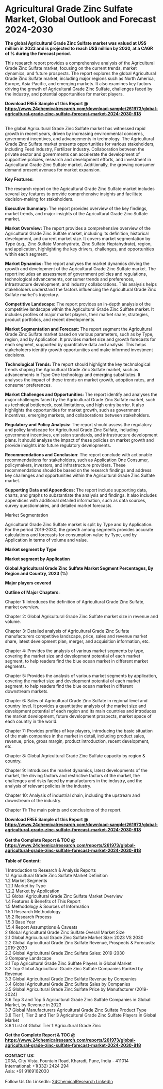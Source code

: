 <h1>Agricultural Grade Zinc Sulfate Market, Global Outlook and Forecast 2024-2030</h1><p><strong>The global Agricultural Grade Zinc Sulfate market was valued at US$ million in 2023 and is projected to reach US$ million by 2030, at a CAGR of % during the forecast period.</strong></p><p>
</p><p>This research report provides a comprehensive analysis of the Agricultural Grade Zinc Sulfate market, focusing on the current trends, market dynamics, and future prospects. The report explores the global Agricultural Grade Zinc Sulfate market, including major regions such as North America, Europe, Asia-Pacific, and emerging markets. It also examines key factors driving the growth of Agricultural Grade Zinc Sulfate, challenges faced by the industry, and potential opportunities for market players.</p><div><b>Download FREE Sample of this Report @ 
            <a href="https://www.24chemicalresearch.com/download-sample/261973/global-agricultural-grade-zinc-sulfate-forecast-market-2024-2030-818">
            https://www.24chemicalresearch.com/download-sample/261973/global-agricultural-grade-zinc-sulfate-forecast-market-2024-2030-818</a></b></div><br><p>
The global Agricultural Grade Zinc Sulfate market has witnessed rapid growth in recent years, driven by increasing environmental concerns, government incentives, and advancements in technology. The Agricultural Grade Zinc Sulfate market presents opportunities for various stakeholders, including Feed Industry, Fertilizer Industry. Collaboration between the private sector and governments can accelerate the development of supportive policies, research and development efforts, and investment in Agricultural Grade Zinc Sulfate market. Additionally, the growing consumer demand present avenues for market expansion.</p><p>
<strong>Key Features:</strong></p><p>
The research report on the Agricultural Grade Zinc Sulfate market includes several key features to provide comprehensive insights and facilitate decision-making for stakeholders.</p><p>
<strong>Executive Summary: </strong>The report provides overview of the key findings, market trends, and major insights of the Agricultural Grade Zinc Sulfate market.</p><p>
<strong>Market Overview:</strong> The report provides a comprehensive overview of the Agricultural Grade Zinc Sulfate market, including its definition, historical development, and current market size. It covers market segmentation by Type (e.g., Zinc Sulfate Monohydrate, Zinc Sulfate Heptahydrate), region, and application, highlighting the key drivers, challenges, and opportunities within each segment.</p><p>
<strong>Market Dynamics: </strong>The report analyses the market dynamics driving the growth and development of the Agricultural Grade Zinc Sulfate market. The report includes an assessment of government policies and regulations, technological advancements, consumer trends and preferences, infrastructure development, and industry collaborations. This analysis helps stakeholders understand the factors influencing the Agricultural Grade Zinc Sulfate market's trajectory.</p><p>
<strong>Competitive Landscape: </strong>The report provides an in-depth analysis of the competitive landscape within the Agricultural Grade Zinc Sulfate market. It includes profiles of major market players, their market share, strategies, product portfolios, and recent developments.</p><p>
<strong>Market Segmentation and Forecast:</strong> The report segment the Agricultural Grade Zinc Sulfate market based on various parameters, such as by Type, region, and by Application. It provides market size and growth forecasts for each segment, supported by quantitative data and analysis. This helps stakeholders identify growth opportunities and make informed investment decisions.</p><p>
<strong>Technological Trends:</strong> The report should highlight the key technological trends shaping the Agricultural Grade Zinc Sulfate market, such as advancements in Type One technology and emerging substitutes. It analyses the impact of these trends on market growth, adoption rates, and consumer preferences.</p><p>
<strong>Market Challenges and Opportunities: </strong>The report identify and analyses the major challenges faced by the Agricultural Grade Zinc Sulfate market, such as technical bottleneck, cost limitations, and high entry barrier. It also highlights the opportunities for market growth, such as government incentives, emerging markets, and collaborations between stakeholders.</p><p>
<strong>Regulatory and Policy Analysis:</strong> The report should assess the regulatory and policy landscape for Agricultural Grade Zinc Sulfate, including government incentives, emission standards, and infrastructure development plans. It should analyse the impact of these policies on market growth and provide insights into future regulatory developments.</p><p>
<strong>Recommendations and Conclusion:</strong> The report conclude with actionable recommendations for stakeholders, such as Application One Consumer, policymakers, investors, and infrastructure providers. These recommendations should be based on the research findings and address key challenges and opportunities within the Agricultural Grade Zinc Sulfate market.</p><p>
<strong>Supporting Data and Appendices: </strong>The report include supporting data, charts, and graphs to substantiate the analysis and findings. It also includes appendices with additional detailed information, such as data sources, survey questionnaires, and detailed market forecasts.</p><p>
Market Segmentation</p><p>
Agricultural Grade Zinc Sulfate market is split by Type and by Application. For the period 2019-2030, the growth among segments provides accurate calculations and forecasts for consumption value by Type, and by Application in terms of volume and value.</p><p>
<strong>Market segment by Type</strong></p><p>
</p><p>
</p><p><strong>Market segment by Application</strong></p><p>
</p><p>
</p><p><strong>Global Agricultural Grade Zinc Sulfate Market Segment Percentages, By Region and Country, 2023 (%)</strong></p><p>
</p><p>
</p><p><strong>Major players covered</strong></p><p>
</p><p>
</p><p><strong>Outline of Major Chapters:</strong></p><p>
Chapter 1: Introduces the definition of Agricultural Grade Zinc Sulfate, market overview.</p><p>
Chapter 2: Global Agricultural Grade Zinc Sulfate market size in revenue and volume.</p><p>
Chapter 3: Detailed analysis of Agricultural Grade Zinc Sulfate manufacturers competitive landscape, price, sales and revenue market share, latest development plan, merger, and acquisition information, etc.</p><p>
Chapter 4: Provides the analysis of various market segments by type, covering the market size and development potential of each market segment, to help readers find the blue ocean market in different market segments.</p><p>
Chapter 5: Provides the analysis of various market segments by application, covering the market size and development potential of each market segment, to help readers find the blue ocean market in different downstream markets.</p><p>
Chapter 6: Sales of Agricultural Grade Zinc Sulfate in regional level and country level. It provides a quantitative analysis of the market size and development potential of each region and its main countries and introduces the market development, future development prospects, market space of each country in the world.</p><p>
Chapter 7: Provides profiles of key players, introducing the basic situation of the main companies in the market in detail, including product sales, revenue, price, gross margin, product introduction, recent development, etc.</p><p>
Chapter 8: Global Agricultural Grade Zinc Sulfate capacity by region &amp; country.</p><p>
Chapter 9: Introduces the market dynamics, latest developments of the market, the driving factors and restrictive factors of the market, the challenges and risks faced by manufacturers in the industry, and the analysis of relevant policies in the industry.</p><p>
Chapter 10: Analysis of industrial chain, including the upstream and downstream of the industry.</p><p>
Chapter 11: The main points and conclusions of the report.</p><div><b>Download FREE Sample of this Report @ 
            <a href="https://www.24chemicalresearch.com/download-sample/261973/global-agricultural-grade-zinc-sulfate-forecast-market-2024-2030-818">
            https://www.24chemicalresearch.com/download-sample/261973/global-agricultural-grade-zinc-sulfate-forecast-market-2024-2030-818</a></b></div><br><div><b>Get the Complete Report & TOC @ 
            <a href="https://www.24chemicalresearch.com/reports/261973/global-agricultural-grade-zinc-sulfate-forecast-market-2024-2030-818">
            https://www.24chemicalresearch.com/reports/261973/global-agricultural-grade-zinc-sulfate-forecast-market-2024-2030-818</a></b></div><br>
            <b>Table of Content:</b><p>1 Introduction to Research & Analysis Reports<br />
    1.1 Agricultural Grade Zinc Sulfate Market Definition<br />
    1.2 Market Segments<br />
        1.2.1 Market by Type<br />
        1.2.2 Market by Application<br />
    1.3 Global Agricultural Grade Zinc Sulfate Market Overview<br />
    1.4 Features & Benefits of This Report<br />
    1.5 Methodology & Sources of Information<br />
        1.5.1 Research Methodology<br />
        1.5.2 Research Process<br />
        1.5.3 Base Year<br />
        1.5.4 Report Assumptions & Caveats<br />
2 Global Agricultural Grade Zinc Sulfate Overall Market Size<br />
    2.1 Global Agricultural Grade Zinc Sulfate Market Size: 2023 VS 2030<br />
    2.2 Global Agricultural Grade Zinc Sulfate Revenue, Prospects & Forecasts: 2019-2030<br />
    2.3 Global Agricultural Grade Zinc Sulfate Sales: 2019-2030<br />
3 Company Landscape<br />
    3.1 Top Agricultural Grade Zinc Sulfate Players in Global Market<br />
    3.2 Top Global Agricultural Grade Zinc Sulfate Companies Ranked by Revenue<br />
    3.3 Global Agricultural Grade Zinc Sulfate Revenue by Companies<br />
    3.4 Global Agricultural Grade Zinc Sulfate Sales by Companies<br />
    3.5 Global Agricultural Grade Zinc Sulfate Price by Manufacturer (2019-2024)<br />
    3.6 Top 3 and Top 5 Agricultural Grade Zinc Sulfate Companies in Global Market, by Revenue in 2023<br />
    3.7 Global Manufacturers Agricultural Grade Zinc Sulfate Product Type<br />
    3.8 Tier 1, Tier 2 and Tier 3 Agricultural Grade Zinc Sulfate Players in Global Market<br />
        3.8.1 List of Global Tier 1 Agricultural Grade Zinc </p><div><b>Get the Complete Report & TOC @ 
            <a href="https://www.24chemicalresearch.com/reports/261973/global-agricultural-grade-zinc-sulfate-forecast-market-2024-2030-818">
            https://www.24chemicalresearch.com/reports/261973/global-agricultural-grade-zinc-sulfate-forecast-market-2024-2030-818</a></b></div><br><b>CONTACT US:</b><br>
            203A, City Vista, Fountain Road, Kharadi, Pune, India - 411014<br>
            International: +1(332) 2424 294<br>
            Asia: +91 9169162030 <br><br>
            Follow Us On LinkedIn: <a href="https://www.linkedin.com/company/24chemicalresearch/">24ChemicalResearch LinkedIn</a>